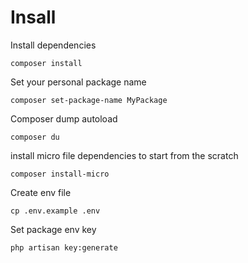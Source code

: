 # Insall

Install dependencies
```
composer install
```

Set your personal package name
```
composer set-package-name MyPackage
```

Composer dump autoload
```
composer du
```

install micro file dependencies to start from the scratch
```
composer install-micro
```

Create env file
```
cp .env.example .env
```

Set package env key
```
php artisan key:generate
```
